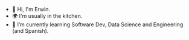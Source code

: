 - 👋 Hi, I'm Erwin.
- 🌍 I'm usually in the kitchen.
- 🌱 I’m currently learning Software Dev, Data Science and Engineering (and Spanish).

<!---
ehmtang/ehmtang is a ✨ special ✨ repository because its `README.md` (this file) appears on your GitHub profile.
You can click the Preview link to take a look at your changes.
--->
